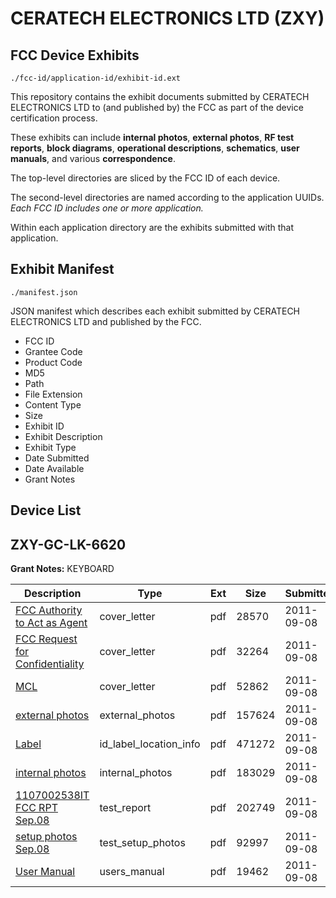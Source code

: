 # CERATECH ELECTRONICS LTD (ZXY)
## FCC Device Exhibits

```
./fcc-id/application-id/exhibit-id.ext
```

This repository contains the exhibit documents submitted by CERATECH ELECTRONICS LTD to (and published by) the FCC as part of the device certification process.

These exhibits can include **internal photos**, **external photos**, **RF test reports**, **block diagrams**, **operational descriptions**, **schematics**, **user manuals**, and various **correspondence**.

The top-level directories are sliced by the FCC ID of each device.

The second-level directories are named according to the application UUIDs. *Each FCC ID includes one or more application.*

Within each application directory are the exhibits submitted with that application. 

## Exhibit Manifest

```
./manifest.json
```

JSON manifest which describes each exhibit submitted by CERATECH ELECTRONICS LTD and published by the FCC.

- FCC ID
- Grantee Code
- Product Code
- MD5
- Path
- File Extension
- Content Type
- Size
- Exhibit ID
- Exhibit Description
- Exhibit Type
- Date Submitted
- Date Available
- Grant Notes

## Device List
## ZXY-GC-LK-6620
**Grant Notes:** KEYBOARD

| Description | Type | Ext | Size | Submitted | Available |
| ----------- | ---- | --- | ---- | --------- | --------- |
| [FCC Authority to Act as Agent](ZXY-GC-LK-6620/4ebc69dc81ef16c17529a9395f06ea1b/1537920.pdf) | cover_letter | pdf | 28570 | 2011-09-08 | 2011-09-08 |
| [FCC Request  for Confidentiality](ZXY-GC-LK-6620/4ebc69dc81ef16c17529a9395f06ea1b/1537921.pdf) | cover_letter | pdf | 32264 | 2011-09-08 | 2011-09-08 |
| [MCL](ZXY-GC-LK-6620/4ebc69dc81ef16c17529a9395f06ea1b/1537922.pdf) | cover_letter | pdf | 52862 | 2011-09-08 | 2011-09-08 |
| [external photos](ZXY-GC-LK-6620/4ebc69dc81ef16c17529a9395f06ea1b/1537923.pdf) | external_photos | pdf | 157624 | 2011-09-08 | 2011-09-08 |
| [Label](ZXY-GC-LK-6620/4ebc69dc81ef16c17529a9395f06ea1b/1537925.pdf) | id_label_location_info | pdf | 471272 | 2011-09-08 | 2011-09-08 |
| [internal photos](ZXY-GC-LK-6620/4ebc69dc81ef16c17529a9395f06ea1b/1537924.pdf) | internal_photos | pdf | 183029 | 2011-09-08 | 2011-09-08 |
| [1107002538IT FCC  RPT Sep.08](ZXY-GC-LK-6620/4ebc69dc81ef16c17529a9395f06ea1b/1537928.pdf) | test_report | pdf | 202749 | 2011-09-08 | 2011-09-08 |
| [setup photos Sep.08](ZXY-GC-LK-6620/4ebc69dc81ef16c17529a9395f06ea1b/1537929.pdf) | test_setup_photos | pdf | 92997 | 2011-09-08 | 2011-09-08 |
| [User Manual](ZXY-GC-LK-6620/4ebc69dc81ef16c17529a9395f06ea1b/1537930.pdf) | users_manual | pdf | 19462 | 2011-09-08 | 2011-09-08 |
